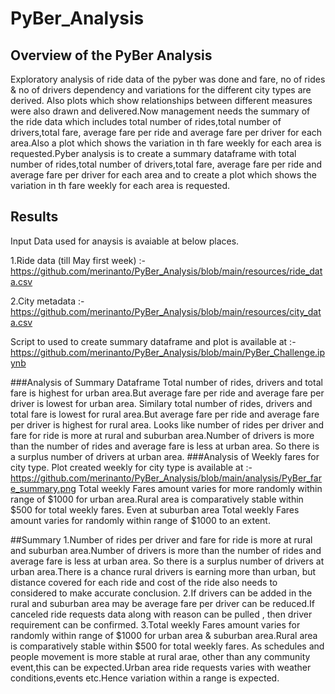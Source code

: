 # PyBer_Analysis
## Overview of the PyBer Analysis
Exploratory analysis of ride data of the pyber was done and fare, no of rides & no of drivers dependency and variations for the different city types are derived.
Also plots which show relationships between different measures were also drawn and delivered.Now management needs the summary of the ride data which includes total number of rides,total number of drivers,total fare, average fare per ride and average fare per driver for each area.Also a plot which shows the variation in th fare weekly for each area is requested.Pyber analysis is to create a summary dataframe with total number of rides,total number of drivers,total fare, average fare per ride and average fare per driver for each area and to create a plot which shows the variation in th fare weekly for each area is requested.
## Results
Input Data used for anaysis is avaiable at below places.

1.Ride data (till May first week) :-https://github.com/merinanto/PyBer_Analysis/blob/main/resources/ride_data.csv

2.City metadata :-https://github.com/merinanto/PyBer_Analysis/blob/main/resources/city_data.csv

Script to used to create summary dataframe and plot is available at :-https://github.com/merinanto/PyBer_Analysis/blob/main/PyBer_Challenge.ipynb

###Analysis of Summary Dataframe
Total number of rides, drivers and total fare is highest for urban area.But average fare per ride and average fare per driver is lowest for urban area.
Similary total number of rides, drivers and total fare is lowest for rural area.But average fare per ride and average fare per driver is highest for rural area.
Looks like number of rides per driver and fare for ride is more at rural and suburban area.Number of drivers is more than the number of rides and average fare is less at urban area. So there is a surplus number of drivers at urban area.
###Analysis of Weekly fares for city type.
Plot created weekly for city type is available at :-https://github.com/merinanto/PyBer_Analysis/blob/main/analysis/PyBer_fare_summary.png
Total weekly Fares amount varies for more randomly within  range of $1000 for urban area.Rural area is comparatively stable within $500 for total weekly fares.
Even at suburban area Total weekly Fares amount varies for randomly within  range of $1000 to an extent.

##Summary
1.Number of rides per driver and fare for ride is more at rural and suburban area.Number of drivers is more than the number of rides and average fare is less at urban area. So there is a surplus number of drivers at urban area.There is a chance rural drivers is earning more than urban, but distance covered for each ride and cost of the ride also needs to considered to make accurate conclusion.
2.If drivers can be added in the rural and suburban area may be average fare per driver can be reduced.If canceled ride requests data along with reason can be pulled , then driver requirement can be confirmed.
3.Total weekly Fares amount varies for  randomly within  range of $1000 for urban area & suburban area.Rural area is comparatively stable within $500 for total weekly fares.
As schedules and people movement is more stable at rural arae, other than any community event,this can be expected.Urban area ride requests varies with weather conditions,events etc.Hence variation within a range is expected.
